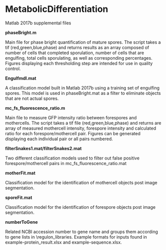 # MetabolicDifferentiation
Matlab 2017b supplemental files

<b>phaseBright.m</b>

Main file for phase bright quantification of mature spores. The script takes a tif (red,green,blue,phase) and returns results as an array composed of number of cells that completed sporulation, number of cells that are engulfing, total cells sporulating, as well as corresponding percentages. Figures displaying each thresholding step are intended for use in quality control.


<b>Engulfmdl.mat</b>

A classification model built in Matlab 2017b using a training set of engulfing spores. This model is used in phaseBright.mat as a filter to eliminate objects that are not actual spores.


<b>mc_fs_fluorescence_ratio.m</b>

Main file to measure GFP intensity ratio between forespores and mothercells. The script takes a tif file (red,green,blue,phase) and returns are array of measured mothercell intensity, forespore intensity and calculated ratio for each forespore/mothercell pair. Figures can be generated displaying each individual pair or all pairs numbered.


<b>filterSnakes1.mat/filterSnakes2.mat</b>

Two different classification models used to filter out false positive forespore/mothercell pairs in mc_fs_fluorescence_ratio.mat


<b>motherFit.mat</b>

Classification model for the identification of mothercell objects post image segmentation.


<b>sporeFit.mat</b>

Classification model for the identification of forespore objects post image segmentation.

<b>numberToGene</b>

Related NCBI accession number to gene name and groups them according to gene lists in \regulon_libraries\. Example formats for inputs found in example-protein_result.xlsx and example-sequence.xlsx.

